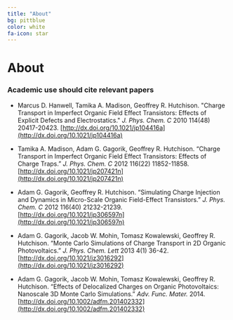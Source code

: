 ```yaml
---
title: "About"
bg: pittblue
color: white
fa-icon: star
---
```


# About

### Academic use should cite relevant papers

 * Marcus D. Hanwell, Tamika A. Madison, Geoffrey R. Hutchison.
 "Charge Transport in Imperfect Organic Field Effect Transistors: Effects of Explicit Defects and Electrostatics."
 *J. Phys. Chem. C* 2010 114(48) 20417-20423.
 [http://dx.doi.org/10.1021/jp104416a](http://dx.doi.org/10.1021/jp104416a)

 * Tamika A. Madison, Adam G. Gagorik, Geoffrey R. Hutchison.
 “Charge Transport in Imperfect Organic Field Effect Transistors: Effects of Charge Traps.”
 *J. Phys. Chem. C* 2012 116(22) 11852-11858.
 [http://dx.doi.org/10.1021/jp207421n](http://dx.doi.org/10.1021/jp207421n)

 * Adam G. Gagorik, Geoffrey R. Hutchison.
 “Simulating Charge Injection and Dynamics in Micro-Scale Organic Field-Effect Transistors.”
 *J. Phys. Chem. C* 2012 116(40) 21232-21239.
 [http://dx.doi.org/10.1021/jp306597n](http://dx.doi.org/10.1021/jp306597n)

 * Adam G. Gagorik, Jacob W. Mohin, Tomasz Kowalewski, Geoffrey R. Hutchison.
 “Monte Carlo Simulations of Charge Transport in 2D Organic Photovoltaics.”
 *J. Phys. Chem. Lett* 2013 4(1) 36-42.
 [http://dx.doi.org/10.1021/jz3016292](http://dx.doi.org/10.1021/jz3016292)

 * Adam G. Gagorik, Jacob W. Mohin, Tomasz Kowalewski, Geoffrey R. Hutchison.
 “Effects of Delocalized Charges on Organic Photovoltaics: Nanoscale 3D Monte Carlo Simulations.”
 *Adv. Func. Mater.* 2014.
 [http://dx.doi.org/10.1002/adfm.201402332](http://dx.doi.org/10.1002/adfm.201402332)